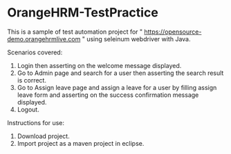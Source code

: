 # OrangeHRM-TestPractice

This is a sample of test automation project for " https://opensource-demo.orangehrmlive.com " using seleinum webdriver with Java.

Scenarios covered:

1. Login then asserting on the welcome message displayed.
2. Go to Admin page and search for a user then asserting the search result is correct.
3. Go to Assign leave page and assign a leave for a user by filling assign leave form and asserting on the success confirmation message displayed.
4. Logout.


Instructions for use:

1. Download project.
2. Import project as a maven project in eclipse.

